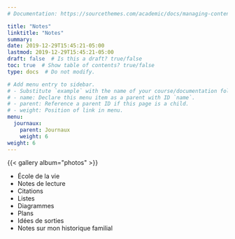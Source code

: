 ```yaml
---
# Documentation: https://sourcethemes.com/academic/docs/managing-content/

title: "Notes"
linktitle: "Notes"
summary:
date: 2019-12-29T15:45:21-05:00
lastmod: 2019-12-29T15:45:21-05:00
draft: false  # Is this a draft? true/false
toc: true  # Show table of contents? true/false
type: docs  # Do not modify.

# Add menu entry to sidebar.
# - Substitute `example` with the name of your course/documentation folder.
# - name: Declare this menu item as a parent with ID `name`.
# - parent: Reference a parent ID if this page is a child.
# - weight: Position of link in menu.
menu:
  journaux:
    parent: Journaux
    weight: 6
weight: 6
---
```


{{< gallery album="photos" >}}

* École de la vie
* Notes de lecture
* Citations
* Listes
* Diagrammes
* Plans
* Idées de sorties
* Notes sur mon historique familial
